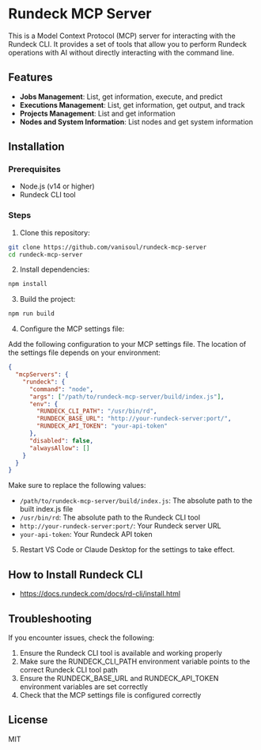 # Rundeck MCP Server

This is a Model Context Protocol (MCP) server for interacting with the Rundeck CLI. It provides a set of tools that allow you to perform Rundeck operations with AI without directly interacting with the command line.

## Features

- **Jobs Management**: List, get information, execute, and predict
- **Executions Management**: List, get information, get output, and track
- **Projects Management**: List and get information
- **Nodes and System Information**: List nodes and get system information

## Installation

### Prerequisites

- Node.js (v14 or higher)
- Rundeck CLI tool

### Steps

1. Clone this repository:

```bash
git clone https://github.com/vanisoul/rundeck-mcp-server
cd rundeck-mcp-server
```

2. Install dependencies:

```bash
npm install
```

3. Build the project:

```bash
npm run build
```

4. Configure the MCP settings file:

Add the following configuration to your MCP settings file. The location of the settings file depends on your environment:

```json
{
  "mcpServers": {
    "rundeck": {
      "command": "node",
      "args": ["/path/to/rundeck-mcp-server/build/index.js"],
      "env": {
        "RUNDECK_CLI_PATH": "/usr/bin/rd",
        "RUNDECK_BASE_URL": "http://your-rundeck-server:port/",
        "RUNDECK_API_TOKEN": "your-api-token"
      },
      "disabled": false,
      "alwaysAllow": []
    }
  }
}
```

Make sure to replace the following values:

- `/path/to/rundeck-mcp-server/build/index.js`: The absolute path to the built index.js file
- `/usr/bin/rd`: The absolute path to the Rundeck CLI tool
- `http://your-rundeck-server:port/`: Your Rundeck server URL
- `your-api-token`: Your Rundeck API token

5. Restart VS Code or Claude Desktop for the settings to take effect.

## How to Install Rundeck CLI

- https://docs.rundeck.com/docs/rd-cli/install.html

## Troubleshooting

If you encounter issues, check the following:

1. Ensure the Rundeck CLI tool is available and working properly
2. Make sure the RUNDECK_CLI_PATH environment variable points to the correct Rundeck CLI tool path
3. Ensure the RUNDECK_BASE_URL and RUNDECK_API_TOKEN environment variables are set correctly
4. Check that the MCP settings file is configured correctly

## License

MIT
